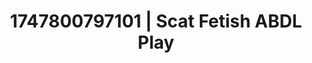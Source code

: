 ---
categories:
- Bukkake
- NSFW AI art
- Unspoken desires
- Mormon wife
- Flushed skin
image: /assets/images/1747800797101.jpg
layout: post
seo:
  description: Featured content with artistic ABDL Play, Scat Fetish. HD images available.
  keywords: ABDL Play, Scat Fetish
  og_image: /assets/images/1747800797101.jpg
  schema_type: VisualArtwork
tags:
- '#1747800797101'
- ABDL Play
- Scat Fetish
title: 1747800797101 | Scat Fetish ABDL Play
---